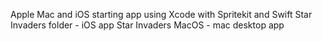 Apple Mac and iOS starting app using Xcode with Spritekit and Swift
Star Invaders folder - iOS app
Star Invaders MacOS - mac desktop app
